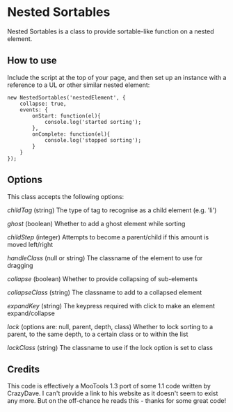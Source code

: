 Nested Sortables
===========

Nested Sortables is a class to provide sortable-like function on a nested element.

How to use
----------

Include the script at the top of your page, and then set up an instance with a reference to a UL or other similar nested element:

	new NestedSortables('nestedElement', {
		collapse: true,
		events: {
			onStart: function(el){
				console.log('started sorting');
			},
			onComplete: function(el){
				console.log('stopped sorting');
			}
		}
	});
	

Options
-------

This class accepts the following options:

*childTag* (string)
The type of tag to recognise as a child element (e.g. 'li')

*ghost* (boolean)
Whether to add a ghost element while sorting

*childStep* (integer)
Attempts to become a parent/child if this amount is moved left/right

*handleClass* (null or string)
The classname of the element to use for dragging

*collapse* (boolean)
Whether to provide collapsing of sub-elements

*collapseClass* (string)
The classname to add to a collapsed element

*expandKey* (string)
The keypress required with click to make an element expand/collapse

*lock* (options are: null, parent, depth, class)
Whether to lock sorting to a parent, to the same depth, to a certain class or to within the list

*lockClass* (string)
The classname to use if the lock option is set to class


Credits
-------

This code is effectively a MooTools 1.3 port of some 1.1 code written by CrazyDave. I can't provide a link to his website 
as it doesn't seem to exist any more. But on the off-chance he reads this - thanks for some great code!
